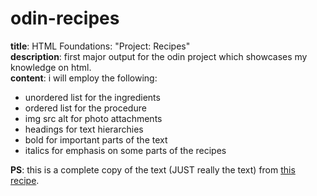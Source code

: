 # odin-recipes
<strong>title</strong>: HTML Foundations: "Project: Recipes"<br>
<strong>description</strong>: first major output for the odin project which showcases my knowledge on html.<br>
<strong>content</strong>: i will employ the following:
  <ul>
    <li>unordered list for the ingredients</li>
    <li>ordered list for the procedure</li>
    <li>img src alt for photo attachments</li>
    <li>headings for text hierarchies</li>
    <li>bold for important parts of the text</li>
    <li>italics for emphasis on some parts of the recipes</li>
  </ul>
<strong>PS</strong>: this is a complete copy of the text &#40;JUST really the text&#41; from <a href="https://www.allrecipes.com/gallery/easy-cute-christmas-treats/">this recipe</a>.